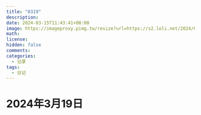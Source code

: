 ```yaml
---
title: "0319"
description: 
date: 2024-03-15T11:43:41+08:00
image: https://imageproxy.pimg.tw/resize?url=https://s2.loli.net/2024/03/19/Nvyac3MF4Gd69fb.jpg
math: 
license: 
hidden: false
comments: 
categories:
  - 记录
tags:
  - 日记
---
```

# 2024年3月19日
